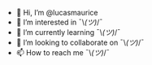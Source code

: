 - 👋 Hi, I’m @lucasmaurice
- 👀 I’m interested in ¯\\_(ツ)_/¯
- 🌱 I’m currently learning ¯\\_(ツ)_/¯
- 💞️ I’m looking to collaborate on ¯\\_(ツ)_/¯
- 📫 How to reach me ¯\\_(ツ)_/¯

<!---
lucasmaurice/lucasmaurice is a ✨ special ✨ repository because its `README.md` (this file) appears on your GitHub profile.
You can click the Preview link to take a look at your changes.
--->
